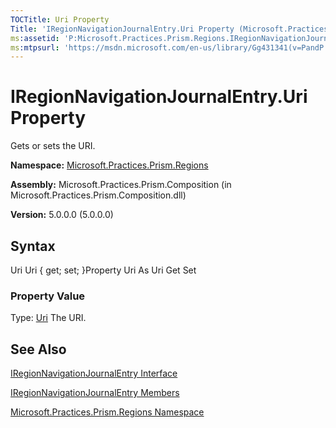 ```yaml
---
TOCTitle: Uri Property
Title: 'IRegionNavigationJournalEntry.Uri Property (Microsoft.Practices.Prism.Regions)'
ms:assetid: 'P:Microsoft.Practices.Prism.Regions.IRegionNavigationJournalEntry.Uri'
ms:mtpsurl: 'https://msdn.microsoft.com/en-us/library/Gg431341(v=PandP.50)'
---
```



# IRegionNavigationJournalEntry.Uri Property

Gets or sets the URI.

**Namespace:** [Microsoft.Practices.Prism.Regions](https://msdn.microsoft.com/library/microsoft.practices.prism.regions)
**Assembly:** Microsoft.Practices.Prism.Composition (in Microsoft.Practices.Prism.Composition.dll)

**Version:** 5.0.0.0 (5.0.0.0)

## Syntax

Uri Uri { get; set; }Property Uri As Uri Get Set
### Property Value

Type: [Uri](http://msdn.microsoft.com/en-us/library/txt7706a)
The URI.

## See Also

[IRegionNavigationJournalEntry Interface](https://msdn.microsoft.com/library/microsoft.practices.prism.regions.iregionnavigationjournalentry)

[IRegionNavigationJournalEntry Members](https://msdn.microsoft.com/allmembers.t:microsoft.practices.prism.regions.iregionnavigationjournalentry)

[Microsoft.Practices.Prism.Regions Namespace](https://msdn.microsoft.com/library/microsoft.practices.prism.regions)
